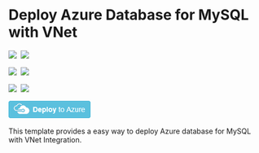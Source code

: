 # Deploy Azure Database for MySQL with VNet

<IMG SRC="https://azbotstorage.blob.core.windows.net/badges/101-managed-mysql-with-vnet/PublicLastTestDate.svg" />&nbsp;
<IMG SRC="https://azbotstorage.blob.core.windows.net/badges/101-managed-mysql-with-vnet/PublicDeployment.svg" />&nbsp;

<IMG SRC="https://azbotstorage.blob.core.windows.net/badges/101-managed-mysql-with-vnet/FairfaxLastTestDate.svg" />&nbsp;
<IMG SRC="https://azbotstorage.blob.core.windows.net/badges/101-managed-mysql-with-vnet/FairfaxDeployment.svg" />&nbsp;

<IMG SRC="https://azbotstorage.blob.core.windows.net/badges/101-managed-mysql-with-vnet/BestPracticeResult.svg" />&nbsp;
<IMG SRC="https://azbotstorage.blob.core.windows.net/badges/101-managed-mysql-with-vnet/CredScanResult.svg" />&nbsp;

<a href="https://portal.azure.com/#create/Microsoft.Template/uri/https%3A%2F%2Fraw.githubusercontent.com%2FAzure%2Fazure-quickstart-templates%2Fmaster%2F101-managed-mysql-with-vnet%2Fazuredeploy.json" target="_blank">
  <img src="https://raw.githubusercontent.com/Azure/azure-quickstart-templates/master/1-CONTRIBUTION-GUIDE/images/deploytoazure.png"/>
</a>

This template provides a easy way to deploy Azure database for MySQL with VNet Integration.
